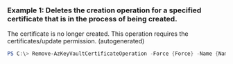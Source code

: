 ### Example 1: Deletes the creation operation for a specified certificate that is in the process of being created.
The certificate is no longer created.
This operation requires the certificates/update permission. (autogenerated)
```powershell
PS C:\> Remove-AzKeyVaultCertificateOperation -Force {Force} -Name {Name} -VaultName ContosoKV01
```


